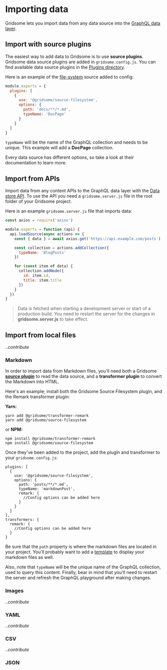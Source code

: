 # Importing data
Gridsome lets you import data from any data source into the [GraphQL data layer](/docs/data-layer/).

## Import with source plugins
The easiest way to add data to Gridsome is to use **source plugins**. Gridsome data source plugins are added in `gridsome.config.js`. You can find available data source plugins in the [Plugins directory](/plugins).

Here is an example of the [file-system](/plugins/@gridsome/source-filesystem) source added to config:

```js
module.exports = {
  plugins: [
    {
      use: '@gridsome/source-filesystem',
      options: {
        path: 'docs/**/*.md',
        typeName: 'DocPage'
      }
    }
  ]
}
```

`typeName` will be the name of the GraphQL collection and needs to be unique. This example will add a **DocPage** collection.

Every data source has different options, so take a look at their documentation to learn more.

## Import from APIs

Import data from any content APIs to the GraphQL data layer with the [Data store API](/docs/data-store-api/). To use the API you need a `gridsome.server.js` file in the root folder of your Gridsome project.


Here is an example `gridsome.server.js` file that imports data:

```js
const axios = require('axios')

module.exports = function (api) {
  api.loadSource(async actions => {
    const { data } = await axios.get('https://api.example.com/posts')

    const collection = actions.addCollection({
      typeName: 'BlogPosts'
    })

    for (const item of data) {
      collection.addNode({
        id: item.id,
        title: item.title
      })
    }
  })
}
```

> Data is fetched when starting a development server or start of a production build. You need to restart the server for the changes in **gridsome.server.js** to take effect.


## Import from local files
*..contribute*


### Markdown
In order to import data from Markdown files, you'll need both a Gridsome [**source plugin**](https://gridsome.org/plugins/) to read the data source, and a **transformer plugin** to convert the Markdown into HTML.

Here's an example; install both the Gridsome Source Filesystem plugin, and the Remark transformer plugin:

**Yarn:**

```
yarn add @gridsome/transformer-remark
yarn add @gridsome/source-filesystem
```

or **NPM:**

```
npm install @gridsome/transformer-remark
npm install @gridsome/source-filesystem
```

Once they've been added to the project, add the plugin and transformer to your `gridsome.config.js`:

```
plugins: [
  {
    use: '@gridsome/source-filesystem',
    options: {
      path: 'posts/**/*.md',
      typeName: 'markdownPost',
      remark: {
        //Config options can be added here
      }
    }
  }
],
transformers: {
  remark: {
    //Config options can be added here
  }
}
```

Be sure that the `path` property is where the markdown files are located in your project. You'll probably want to add a [template](https://gridsome.org/docs/templates/) to display your markdown files as well.

Also, note that `typeName` will be the unique name of the GraphQL collection, used to query this content. Finally, bear in mind that you'll need to restart the server and refresh the GraphQL playground after making changes.


### Images
*..contribute*

### YAML
*..contribute*

### CSV
*..contribute*

### JSON
